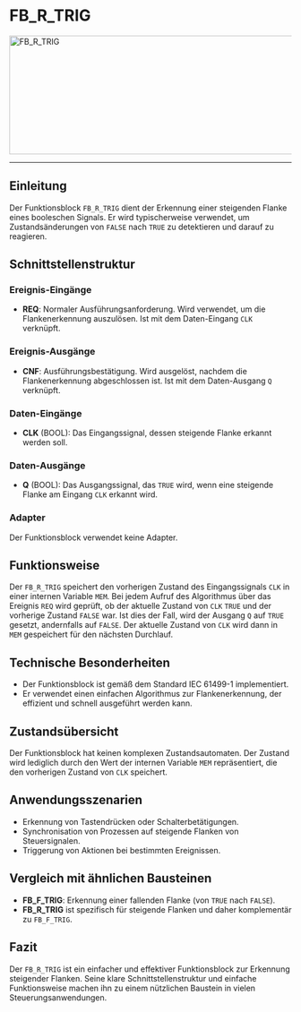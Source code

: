 # FB_R_TRIG

<img width="1366" height="212" alt="FB_R_TRIG" src="https://github.com/user-attachments/assets/b8af3b36-dc40-44c3-8692-198ed7f809a8" />

* * * * * * * * * *
## Einleitung
Der Funktionsblock `FB_R_TRIG` dient der Erkennung einer steigenden Flanke eines booleschen Signals. Er wird typischerweise verwendet, um Zustandsänderungen von `FALSE` nach `TRUE` zu detektieren und darauf zu reagieren.

## Schnittstellenstruktur

### **Ereignis-Eingänge**
- **REQ**: Normaler Ausführungsanforderung. Wird verwendet, um die Flankenerkennung auszulösen. Ist mit dem Daten-Eingang `CLK` verknüpft.

### **Ereignis-Ausgänge**
- **CNF**: Ausführungsbestätigung. Wird ausgelöst, nachdem die Flankenerkennung abgeschlossen ist. Ist mit dem Daten-Ausgang `Q` verknüpft.

### **Daten-Eingänge**
- **CLK** (BOOL): Das Eingangssignal, dessen steigende Flanke erkannt werden soll.

### **Daten-Ausgänge**
- **Q** (BOOL): Das Ausgangssignal, das `TRUE` wird, wenn eine steigende Flanke am Eingang `CLK` erkannt wird.

### **Adapter**
Der Funktionsblock verwendet keine Adapter.

## Funktionsweise
Der `FB_R_TRIG` speichert den vorherigen Zustand des Eingangssignals `CLK` in einer internen Variable `MEM`. Bei jedem Aufruf des Algorithmus über das Ereignis `REQ` wird geprüft, ob der aktuelle Zustand von `CLK` `TRUE` und der vorherige Zustand `FALSE` war. Ist dies der Fall, wird der Ausgang `Q` auf `TRUE` gesetzt, andernfalls auf `FALSE`. Der aktuelle Zustand von `CLK` wird dann in `MEM` gespeichert für den nächsten Durchlauf.

## Technische Besonderheiten
- Der Funktionsblock ist gemäß dem Standard IEC 61499-1 implementiert.
- Er verwendet einen einfachen Algorithmus zur Flankenerkennung, der effizient und schnell ausgeführt werden kann.

## Zustandsübersicht
Der Funktionsblock hat keinen komplexen Zustandsautomaten. Der Zustand wird lediglich durch den Wert der internen Variable `MEM` repräsentiert, die den vorherigen Zustand von `CLK` speichert.

## Anwendungsszenarien
- Erkennung von Tastendrücken oder Schalterbetätigungen.
- Synchronisation von Prozessen auf steigende Flanken von Steuersignalen.
- Triggerung von Aktionen bei bestimmten Ereignissen.

## Vergleich mit ähnlichen Bausteinen
- **FB_F_TRIG**: Erkennung einer fallenden Flanke (von `TRUE` nach `FALSE`).
- **FB_R_TRIG** ist spezifisch für steigende Flanken und daher komplementär zu `FB_F_TRIG`.

## Fazit
Der `FB_R_TRIG` ist ein einfacher und effektiver Funktionsblock zur Erkennung steigender Flanken. Seine klare Schnittstellenstruktur und einfache Funktionsweise machen ihn zu einem nützlichen Baustein in vielen Steuerungsanwendungen.
